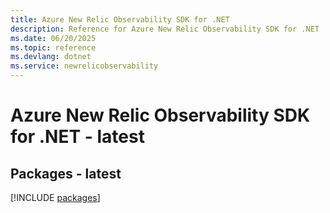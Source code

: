 ```yaml
---
title: Azure New Relic Observability SDK for .NET
description: Reference for Azure New Relic Observability SDK for .NET
ms.date: 06/20/2025
ms.topic: reference
ms.devlang: dotnet
ms.service: newrelicobservability
---
```

# Azure New Relic Observability SDK for .NET - latest
## Packages - latest
[!INCLUDE [packages](new-relic-observability-index.md)]